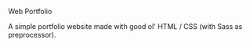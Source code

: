 Web Portfolio

A simple portfolio website made with good ol' HTML / CSS (with Sass as preprocessor).
